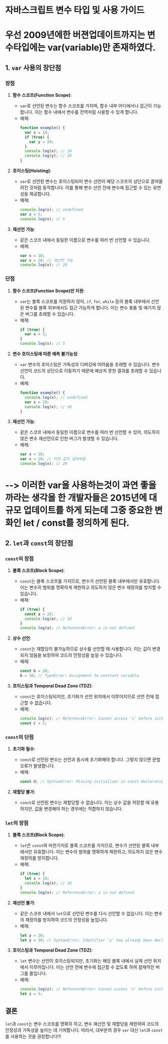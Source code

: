 # 자바스크립트 변수 타입 및 사용 가이드

# 우선 2009년에한 버젼업데이트까지는 변수타입에는 var(variable)만 존재하였다.

## 1. `var` 사용의 장단점

### 장점

1. **함수 스코프(Function Scope)**:

   - `var`로 선언된 변수는 함수 스코프를 가지며, 함수 내부 어디에서나 접근이 가능합니다. 이는 함수 내에서 변수를 전역처럼 사용할 수 있게 합니다.
   - 예제:
     ```javascript
     function example() {
       var x = 10;
       if (true) {
         var y = 20;
       }
       console.log(x); // 10
       console.log(y); // 20
     }
     ```

2. **호이스팅(Hoisting)**:

   - `var`로 선언된 변수는 호이스팅되어 변수 선언이 해당 스코프의 상단으로 끌어올려진 것처럼 동작합니다. 이를 통해 변수 선언 전에 변수에 접근할 수 있는 유연성을 제공합니다.
   - 예제:
     ```javascript
     console.log(x); // undefined
     var x = 5;
     console.log(x); // 5
     ```

3. **재선언 가능**:
   - 같은 스코프 내에서 동일한 이름으로 변수를 여러 번 선언할 수 있습니다.
   - 예제:
     ```javascript
     var x = 10;
     var x = 20; // 재선언 가능
     console.log(x); // 20
     ```

### 단점

1. **함수 스코프(Function Scope)만 지원**:

   - `var`는 블록 스코프를 지원하지 않아, `if`, `for`, `while` 등의 블록 내부에서 선언된 변수를 블록 외부에서도 접근 가능하게 합니다. 이는 변수 충돌 및 예기치 않은 버그를 초래할 수 있습니다.
   - 예제:
     ```javascript
     if (true) {
       var x = 5;
     }
     console.log(x); // 5
     ```

2. **변수 호이스팅에 따른 예측 불가능성**:

   - `var` 변수의 호이스팅은 가독성과 디버깅에 어려움을 초래할 수 있습니다. 변수 선언이 코드의 상단으로 이동하기 때문에 예상치 못한 결과를 초래할 수 있습니다.
   - 예제:
     ```javascript
     function example() {
       console.log(x); // undefined
       var x = 10;
       console.log(x); // 10
     }
     ```

3. **재선언 가능**:
   - 같은 스코프 내에서 동일한 이름으로 변수를 여러 번 선언할 수 있어, 의도하지 않은 변수 재선언으로 인한 버그가 발생할 수 있습니다.
   - 예제:
     ```javascript
     var x = 10;
     var x = 20; // 이전 값이 덮어써짐
     console.log(x); // 20
     ```

# --> 이러한 var을 사용하는것이 과연 좋을까라는 생각을 한 개발자들은 2015년에 대규모 업데이트를 하게 되는데 그중 중요한 변화인 let / const를 정의하게 된다.

## 2. `let`과 `const`의 장단점

### `const`의 장점

1. **블록 스코프(Block Scope)**:

   - `const`는 블록 스코프를 가지므로, 변수가 선언된 블록 내부에서만 유효합니다. 이는 변수의 범위를 명확하게 제한하고 의도하지 않은 변수 재정의를 방지할 수 있습니다.
   - 예제:
     ```javascript
     if (true) {
       const a = 10;
       console.log(a); // 10
     }
     console.log(a); // ReferenceError: a is not defined
     ```

2. **상수 선언**:

   - `const`는 재할당이 불가능하므로 상수를 선언할 때 사용합니다. 이는 값이 변경되지 않음을 보장하여 코드의 안정성을 높일 수 있습니다.
   - 예제:
     ```javascript
     const b = 20;
     b = 30; // TypeError: Assignment to constant variable.
     ```

3. **호이스팅과 Temporal Dead Zone (TDZ)**:
   - `const`는 호이스팅되지만, 초기화가 선언 위치에서 이루어지므로 선언 전에 접근할 수 없습니다.
   - 예제:
     ```javascript
     console.log(c); // ReferenceError: Cannot access 'c' before initialization
     const c = 5;
     ```

### `const`의 단점

1. **초기화 필수**:

   - `const`로 선언된 변수는 선언과 동시에 초기화해야 합니다. 그렇지 않으면 문법 오류가 발생합니다.
   - 예제:
     ```javascript
     const d; // SyntaxError: Missing initializer in const declaration
     ```

2. **재할당 불가**:
   - `const`로 선언된 변수는 재할당할 수 없습니다. 이는 상수 값을 저장할 때 유용하지만, 값을 변경해야 하는 경우에는 적합하지 않습니다.

### `let`의 장점

1. **블록 스코프(Block Scope)**:

   - `let`은 `const`와 마찬가지로 블록 스코프를 가지므로, 변수가 선언된 블록 내부에서만 유효합니다. 이는 변수의 범위를 명확하게 제한하고, 의도하지 않은 변수 재정의를 방지합니다.
   - 예제:
     ```javascript
     if (true) {
       let x = 10;
       console.log(x); // 10
     }
     console.log(x); // ReferenceError: x is not defined
     ```

2. **재선언 불가**:

   - 같은 스코프 내에서 `let`으로 선언된 변수를 다시 선언할 수 없습니다. 이는 변수의 재정의를 방지하여 코드의 안정성을 높입니다.
   - 예제:
     ```javascript
     let y = 20;
     let y = 30; // SyntaxError: Identifier 'y' has already been declared
     ```

3. **호이스팅과 Temporal Dead Zone (TDZ)**:
   - `let` 변수는 선언이 호이스팅되지만, 초기화는 해당 블록 내에서 실제 선언 위치에서 이루어집니다. 이는 선언 전에 변수에 접근할 수 없도록 하여 잠재적인 버그를 줄입니다.
   - 예제:
     ```javascript
     console.log(z); // ReferenceError: Cannot access 'z' before initialization
     let z = 5;
     ```

## 결론

`let`과 `const`는 변수 스코프를 명확히 하고, 변수 재선언 및 재할당을 제한하여 코드의 안정성과 가독성을 높이는 데 기여합니다. 따라서, 대부분의 경우 `var` 대신 `let`과 `const`를 사용하는 것을 권장합니다!!!
